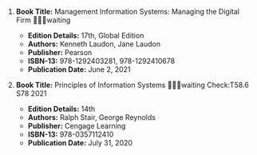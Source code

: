 1. **Book Title:** Management Information Systems: Managing the Digital Firm 📒🔐🚫waiting
   - **Edition Details:** 17th, Global Edition
   - **Authors:** Kenneth Laudon, Jane Laudon
   - **Publisher:** Pearson
   - **ISBN-13:** 978-1292403281, 978-1292410678
   - **Publication Date:** June 2, 2021

2. **Book Title:** Principles of Information Systems 📒🔐🚫waiting Check:T58.6 S78 2021
   - **Edition Details:** 14th
   - **Authors:** Ralph Stair, George Reynolds
   - **Publisher:** Cengage Learning
   - **ISBN-13:** 978-0357112410
   - **Publication Date:** July 31, 2020
